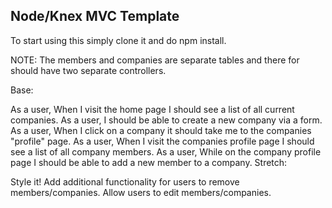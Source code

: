 ## Node/Knex MVC Template

To start using this simply clone it and do npm install.

NOTE: The members and companies are separate tables and there for should have two separate controllers.

Base:

As a user, When I visit the home page I should see a list of all current companies.
As a user, I should be able to create a new company via a form.
As a user, When I click on a company it should take me to the companies "profile" page.
As a user, When I visit the companies profile page I should see a list of all company members.
As a user, While on the company profile page I should be able to add a new member to a company.
Stretch:

Style it!
Add additional functionality for users to remove members/companies.
Allow users to edit members/companies.
